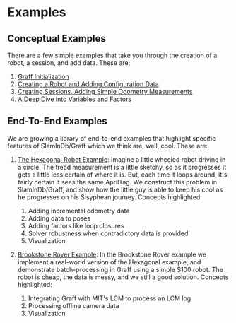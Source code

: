 # Examples

## Conceptual Examples

There are a few simple examples that take you through the creation of a robot, a session, and add data. These are:
1. [Graff Initialization](basics_initialization.md)
1. [Creating a Robot and Adding Configuration Data](basics_robot.md)
1. [Creating Sessions, Adding Simple Odometry Measurements](basics_session.md)
1. [A Deep Dive into Variables and Factors](nope)

## End-To-End Examples

We are growing a library of end-to-end examples that highlight specific features of SlamInDb/Graff which we think are, well, cool. These are:

1. [The Hexagonal Robot Example](hexagonal.md): Imagine a little wheeled robot driving in a circle. The tread measurement is a little sketchy, so as it progresses it gets a little less certain of where it is. But, each time it loops around, it's fairly certain it sees the same AprilTag. We construct this problem in SlamInDb/Graff, and show how the little guy is able to keep his cool as he progresses on his Sisyphean journey. Concepts highlighted:  
    1. Adding incremental odometry data
    1. Adding data to poses
    1. Adding factors like loop closures
    1. Solver robustness when contradictory data is provided
    1. Visualization

1. [Brookstone Rover Example](brookstone.md): In the Brookstone Rover example we implement a real-world version of the Hexagonal example, and demonstrate batch-processing in Graff using a simple \$100 robot. The robot is cheap, the data is messy, and we still a good solution. Concepts highlighted:
    1. Integrating Graff with MIT's LCM to process an LCM log
    1. Processing offline camera data
    1. Visualization
